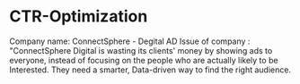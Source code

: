 # CTR-Optimization
Company name: ConnectSphere - Degital AD Issue of company : "ConnectSphere Digital is wasting its clients' money by showing ads to everyone, instead of focusing on the people who are actually likely to be Interested. They need a smarter, Data-driven way to find the right audience.
